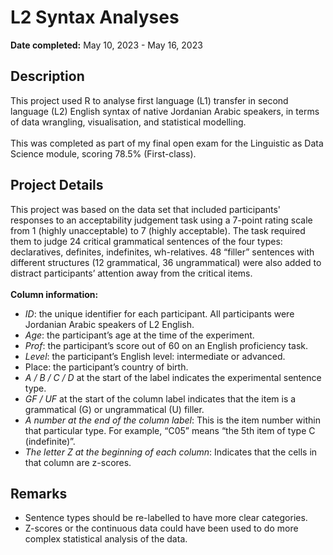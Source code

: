 <h1>L2 Syntax Analyses</h1>

<b>Date completed:</b> May 10, 2023 - May 16, 2023

<h2>Description</h2>
This project used R to analyse first language (L1) transfer in second language (L2) English syntax of native Jordanian Arabic speakers, in terms of data wrangling, visualisation, and statistical modelling.
<br>
<br>
This was completed as part of my final open exam for the Linguistic as Data Science module, scoring 78.5% (First-class). 

<h2>Project Details</h2>
This project was based on the data set that included participants' responses to an acceptability judgement task using a 7-point rating scale from 1 (highly unacceptable) to 7 (highly acceptable). The task required them to judge 24 critical grammatical sentences of the four types: declaratives, definites, indefinites, wh-relatives. 48 “filler” sentences with different structures (12 grammatical, 36 ungrammatical) were also added to distract participants’ attention away from the critical items. 
<br>
<br>
<b>Column information:</b>
<br>

  - <i>ID</i>: the unique identifier for each participant. All participants were Jordanian Arabic speakers of L2 English.
  - <i>Age</i>: the participant’s age at the time of the experiment.
  - <i>Prof</i>: the participant’s score out of 60 on an English proficiency task.
  - <i>Level</i>: the participant’s English level: intermediate or advanced.
  - </i>Place</i>: the participant’s country of birth.
  - <i>A / B / C / D</i> at the start of the label indicates the experimental sentence type.
  - <i>GF / UF</i> at the start of the column label indicates that the item is a grammatical (G) or ungrammatical (U) filler.
  - <i>A number at the end of the column label</i>: This is the item number within that particular type. For example, “C05” means “the 5th item of type C (indefinite)”.
  - <i>The letter Z at the beginning of each column</i>: Indicates that the cells in that column are z-scores.

<h2>Remarks</h2>

- Sentence types should be re-labelled to have more clear categories. 
- Z-scores or the continuous data could have been used to do more complex statistical analysis of the data. 
